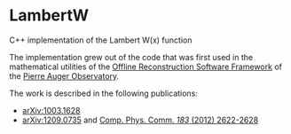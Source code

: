 LambertW
========

C++ implementation of the Lambert W(x) function

The implementation grew out of the code that was first used in the mathematical
utilities of the [Offline
Reconstruction Software Framework](http://arxiv.org/abs/0707.1652) of the [Pierre Auger Observatory](http://www.auger.org).

The work is described in the following publications:
* [arXiv:1003.1628](http://arxiv.org/abs/1003.1628)
* [arXiv:1209.0735](http://arxiv.org/abs/1209.0735) and [Comp. Phys. Comm. *183* (2012) 2622-2628](http://dx.doi.org/10.1016/j.cpc.2012.07.008)
